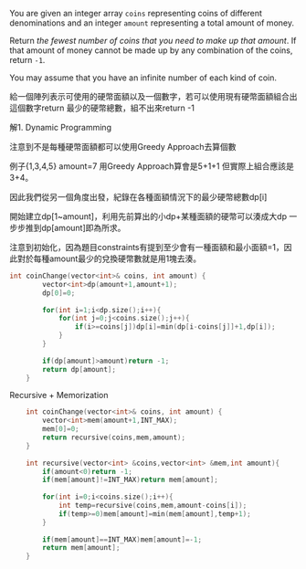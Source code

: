 You are given an integer array `coins` representing coins of different denominations and an integer `amount` representing a total amount of money.

Return _the fewest number of coins that you need to make up that amount_. If that amount of money cannot be made up by any combination of the coins, return `-1`.

You may assume that you have an infinite number of each kind of coin.

給一個陣列表示可使用的硬幣面額以及一個數字，若可以使用現有硬幣面額組合出這個數字return 最少的硬幣總數，組不出來return -1

解1. Dynamic Programming

注意到不是每種硬幣面額都可以使用Greedy Approach去算個數

例子{1,3,4,5}  amount=7  用Greedy Approach算會是5+1+1
但實際上組合應該是3+4。

因此我們從另一個角度出發，紀錄在各種面額情況下的最少硬幣總數dp[i]

開始建立dp[1~amount]，利用先前算出的小dp+某種面額的硬幣可以湊成大dp
一步步推到dp[amount]即為所求。

注意到初始化，因為題目constraints有提到至少會有一種面額和最小面額=1，因此對於每種amount最少的兌換硬幣數就是用1塊去湊。

```cpp
int coinChange(vector<int>& coins, int amount) {
        vector<int>dp(amount+1,amount+1);
        dp[0]=0;
        
        for(int i=1;i<dp.size();i++){
            for(int j=0;j<coins.size();j++){
                if(i>=coins[j])dp[i]=min(dp[i-coins[j]]+1,dp[i]);
            }
        }
        
        if(dp[amount]>amount)return -1;
        return dp[amount];
    }
```

Recursive + Memorization

```cpp
	int coinChange(vector<int>& coins, int amount) {
        vector<int>mem(amount+1,INT_MAX);
        mem[0]=0;
        return recursive(coins,mem,amount);
    }
    
    int recursive(vector<int> &coins,vector<int> &mem,int amount){
        if(amount<0)return -1;
        if(mem[amount]!=INT_MAX)return mem[amount];
        
        for(int i=0;i<coins.size();i++){
            int temp=recursive(coins,mem,amount-coins[i]);
            if(temp>=0)mem[amount]=min(mem[amount],temp+1);
        }
        
        if(mem[amount]==INT_MAX)mem[amount]=-1;
        return mem[amount];
    }
```